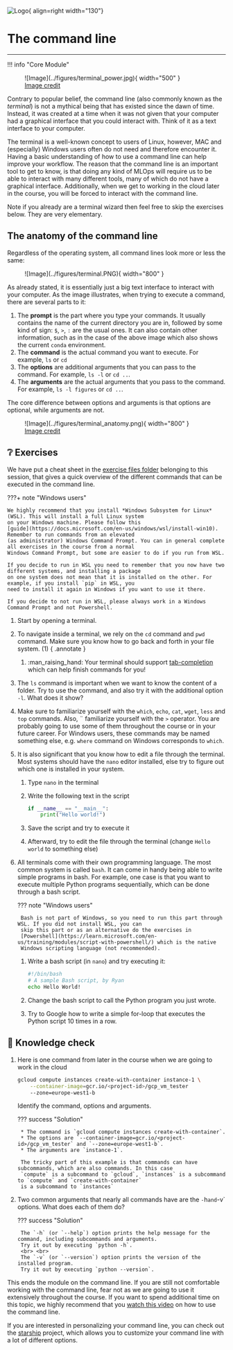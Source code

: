 ![Logo](../figures/icons/terminal.png){ align=right width="130"}

# The command line

---

!!! info "Core Module"

<figure markdown>
![Image](../figures/terminal_power.jpg){ width="500" }
<figcaption> <a href="https://twitter.com/rorypreddy/status/1257336536477171712"> Image credit </a> </figcaption>
</figure>

Contrary to popular belief, the command line (also commonly known as the *terminal*) is not a mythical being that has
existed since the dawn of time. Instead, it was created at a time when it was not given that your computer had a
graphical interface that you could interact with. Think of it as a text interface to your computer.

The terminal is a well-known concept to users of Linux, however, MAC and (especially) Windows users often do not need
and therefore encounter it. Having a basic
understanding of how to use a command line can help improve your workflow. The reason that the command line is an
important tool to get to know, is that doing any kind of MLOps will require us to be able to interact with many
different tools, many of which do not have a graphical interface. Additionally, when we get to working in the cloud
later in the course, you will be forced to interact with the command line.

Note if you already are a terminal wizard then feel free to skip the exercises below. They are very elementary.

## The anatomy of the command line

Regardless of the operating system, all command lines look more or less the same:

<figure markdown>
![Image](../figures/terminal.PNG){ width="800" }
</figure>

As already stated, it is essentially just a big text interface to interact with your computer. As the image illustrates,
when trying to execute a command, there are several parts to it:

1. The **prompt** is the part where you type your commands. It usually contains the name of the current directory you
    are in, followed by some kind of sign: `$`, `>`, `:` are the usual ones. It can also contain other information,
    such as in the case of the above image which also shows the current `conda` environment.
2. The **command** is the actual command you want to execute. For example, `ls` or `cd`
3. The **options** are additional arguments that you can pass to the command. For example, `ls -l` or `cd ..`.
4. The **arguments** are the actual arguments that you pass to the command. For example, `ls -l figures` or `cd ..`.

The core difference between options and arguments is that options are optional, while arguments are not.

<figure markdown>
![Image](../figures/terminal_anatomy.png){ width="800" }
<figcaption> <a href="https://www.learnenough.com/command-line-tutorial/basics"> Image credit </a> </figcaption>
</figure>

## ❔ Exercises

We have put a cheat sheet in the
[exercise files folder](https://github.com/SkafteNicki/dtu_mlops/blob/main/s1_development_environment/exercise_files/command_line_cheatsheet.pdf)
belonging to this session, that gives a quick overview of the different commands that can be executed in the
command line.

???+ note "Windows users"

    We highly recommend that you install *Windows Subsystem for Linux* (WSL). This will install a full Linux system
    on your Windows machine. Please follow this
    [guide](https://docs.microsoft.com/en-us/windows/wsl/install-win10). Remember to run commands from an elevated
    (as administrator) Windows Command Prompt. You can in general complete all exercises in the course from a normal
    Windows Command Prompt, but some are easier to do if you run from WSL.

    If you decide to run in WSL you need to remember that you now have two different systems, and installing a package
    on one system does not mean that it is installed on the other. For example, if you install `pip` in WSL, you
    need to install it again in Windows if you want to use it there.

    If you decide to not run in WSL, please always work in a Windows Command Prompt and not Powershell.

1. Start by opening a terminal.

2. To navigate inside a terminal, we rely on the `cd` command and `pwd` command. Make sure you know how to go back and
    forth in your file system. (1)
    { .annotate }

    1. :man_raising_hand: Your terminal should support
        [tab-completion](https://en.wikipedia.org/wiki/Command-line_completion) which can help finish commands for you!

3. The `ls` command is important when we want to know the content of a folder. Try to use the command, and also try
    it with the additional option `-l`. What does it show?

4. Make sure to familiarize yourself with the `which`, `echo`, `cat`, `wget`, `less` and `top` commands. Also, ¨
    familiarize yourself with the `>` operator. You are probably going to use some of them throughout the course or in
    your future career. For Windows users, these commands may be named something else, e.g. `where` command on Windows
    corresponds to `which`.

5. It is also significant that you know how to edit a file through the terminal. Most systems should have the
    `nano` editor installed, else try to figure out which one is installed in your system.

    1. Type `nano` in the terminal

    2. Write the following text in the script

        ```python
        if __name__ == "__main__":
            print("Hello world!")
        ```

    3. Save the script and try to execute it

    4. Afterward, try to edit the file through the terminal (change `Hello world` to something else)

6. All terminals come with their own programming language. The most common system is called `bash`. It can come in handy
    being able to write simple programs in bash. For example, one case is that you want to execute multiple Python
    programs sequentially, which can be done through a bash script.

    ??? note "Windows users"

        Bash is not part of Windows, so you need to run this part through WSL. If you did not install WSL, you can
        skip this part or as an alternative do the exercises in
        [Powershell](https://learn.microsoft.com/en-us/training/modules/script-with-powershell/) which is the native
        Windows scripting language (not recommended).

    1. Write a bash script (in `nano`) and try executing it:

        ```bash
        #!/bin/bash
        # A sample Bash script, by Ryan
        echo Hello World!
        ```

    2. Change the bash script to call the Python program you just wrote.

    3. Try to Google how to write a simple for-loop that executes the Python script 10 times in a row.

## 🧠 Knowledge check

1. Here is one command from later in the course when we are going to work in the cloud

    ```bash
    gcloud compute instances create-with-container instance-1 \
        --container-image=gcr.io/<project-id>/gcp_vm_tester
        --zone=europe-west1-b
    ```

    Identify the command, options and arguments.

    ??? success "Solution"

        * The command is `gcloud compute instances create-with-container`.
        * The options are `--container-image=gcr.io/<project-id>/gcp_vm_tester` and `--zone=europe-west1-b`.
        * The arguments are `instance-1`.

        The tricky part of this example is that commands can have subcommands, which are also commands. In this case
        `compute` is a subcommand to `gcloud`, `instances` is a subcommand to `compute` and `create-with-container`
        is a subcommand to `instances`

2. Two common arguments that nearly all commands have are the `-`h` and `-v` options. What does each of them do?

    ??? success "Solution"

        The `-h` (or `--help`) option prints the help message for the command, including subcommands and arguments.
        Try it out by executing `python -h`.
        <br> <br>
        The `-v` (or `--version`) option prints the version of the installed program.
        Try it out by executing `python --version`.

This ends the module on the command line. If you are still not comfortable working with the command line, fear not as
we are going to use it extensively throughout the course. If you want to spend additional time on this topic, we highly
recommend that you [watch this video](https://www.youtube.com/watch?v=oxuRxtrO2Ag) on how to use the command line.

If you are interested in personalizing your command line, you can check out the [starship](https://starship.rs/)
project, which allows you to customize your command line with a lot of different options.
